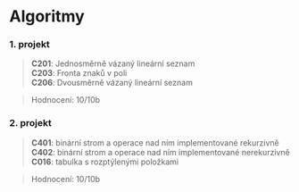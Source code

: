 # Algoritmy

### 1. projekt
>**C201**: Jednosměrně vázaný lineární seznam  
>**C203**: Fronta znaků v poli  
>**C206**: Dvousměrně vázaný lineární seznam  

>Hodnocení: 10/10b  

### 2. projekt

>**C401**: binární strom a operace nad ním implementované rekurzivně  
>**C402**: binární strom a operace nad ním implementované nerekurzivně  
>**C016**: tabulka s rozptýlenými položkami  

>Hodnocení: 10/10b
